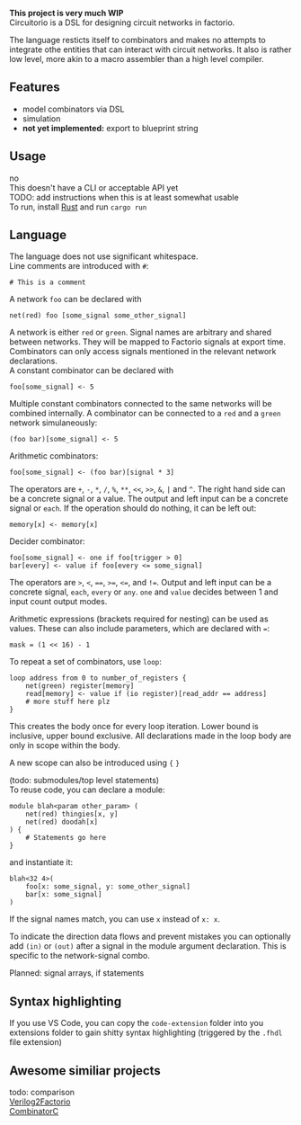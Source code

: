 **This project is very much WIP**  
Circuitorio is a DSL for designing circuit networks in factorio. 

The language resticts itself to combinators and makes no attempts to integrate othe entities that can interact with circuit networks. It also is rather low level, more akin to a macro assembler than a high level compiler.

## Features
- model combinators via DSL
- simulation
- **not yet implemented:** export to blueprint string

## Usage
no  
This doesn't have a CLI or acceptable API yet  
TODO: add instructions when this is at least somewhat usable  
To run, install [Rust](https://www.rust-lang.org/) and run `cargo run`

## Language
The language does not use significant whitespace.  
Line comments are introduced with `#`:

    # This is a comment

A network `foo` can be declared with

    net(red) foo [some_signal some_other_signal]

A network is either `red` or `green`. Signal names are arbitrary and shared between networks. They will be mapped to Factorio signals at export time. Combinators can only access signals mentioned in the relevant network declarations.  
A constant combinator can be declared with

    foo[some_signal] <- 5

Multiple constant combinators connected to the same networks will be combined internally. A combinator can be connected to a `red` and a `green` network simulaneously:

    (foo bar)[some_signal] <- 5

Arithmetic combinators:

    foo[some_signal] <- (foo bar)[signal * 3]

The operators are `+`, `-`, `*`, `/`, `%`, `**`, `<<`, `>>`, `&`, `|` and `^`.  The right hand side can be a concrete signal or a value. The output and left input can be a concrete signal or `each`. If the operation should do nothing, it can be left out:

    memory[x] <- memory[x]

Decider combinator:

    foo[some_signal] <- one if foo[trigger > 0]
    bar[every] <- value if foo[every <= some_signal]

The operators are `>`, `<`, `==`, `>=`, `<=`, and `!=`. Output and left input can be a concrete signal, `each`, `every` or `any`. `one` and `value` decides between 1 and input count output modes.

Arithmetic expressions (brackets required for nesting) can be used as values. These can also include parameters, which are declared with `=`:

    mask = (1 << 16) - 1

To repeat a set of combinators, use `loop`:

    loop address from 0 to number_of_registers {
        net(green) register[memory]
        read[memory] <- value if (io register)[read_addr == address]
        # more stuff here plz
    }

This creates the body once for every loop iteration. Lower bound is inclusive, upper bound exclusive. All declarations made in the loop body are only in scope within the body.

A new scope can also be introduced using `{` `}`

(todo: submodules/top level statements)  
To reuse code, you can declare a module:

    module blah<param other_param> (
        net(red) thingies[x, y]
        net(red) doodah[x]
    ) {
        # Statements go here
    }

and instantiate it:

    blah<32 4>(
        foo[x: some_signal, y: some_other_signal]
        bar[x: some_signal]
    )

If the signal names match, you can use `x` instead of `x: x`.

To indicate the direction data flows and prevent mistakes you can optionally add `(in)` or `(out)` after a signal in the module argument declaration. This is specific to the network-signal combo.

Planned: signal arrays, if statements

## Syntax highlighting
If you use VS Code, you can copy the `code-extension` folder into you extensions folder to gain shitty syntax highlighting (triggered by the `.fhdl` file extension)

## Awesome similiar projects
todo: comparison  
[Verilog2Factorio](https://github.com/Redcrafter/verilog2factorio)  
[CombinatorC](https://github.com/osimon8/CombinatorC)